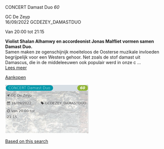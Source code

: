 CONCERT Damast Duo *60*

GC De Zeyp  
16/09/2022 GCDEZEY\_DAMASTDUO  

Van 20:00 tot 21:15

  

  

**Violist Shalan Alhamwy en accordeonist Jonas Malfliet vormen samen Damast Duo.**  
Samen maken ze ogenschijnijk moeiteloos de Oosterse muzikale invloeden begrijpelijk voor een Westers gehoor. Net zoals de stof damast uit Damascus, die in de middeleeuwen ook populair werd in onze c ...  
[Lees meer](https://tickets.vgc.be/activity/subscribe/GCDEZEY_DAMASTDUO)

[Aankopen](https://tickets.vgc.be/ticketingActivity/subscribe/GCDEZEY_DAMASTDUO)

![](80224.png)

[Based on this search](https://tickets.vgc.be/activity/index?&vrijeplaatsen=1&Age%5B%5D=4%2C6&entity=276)